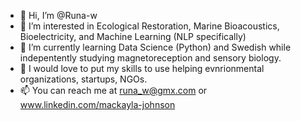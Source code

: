 - 👋 Hi, I’m @Runa-w
- 👀 I’m interested in Ecological Restoration, Marine Bioacoustics, Bioelectricity, and Machine Learning (NLP specifically)
- 🌱 I’m currently learning Data Science (Python) and Swedish while indepentently studying magnetoreception and sensory biology.
- 💞️ I would love to put my skills to use helping evnrionmental organizations, startups, NGOs.
- 📫 You can reach me at runa_w@gmx.com or www.linkedin.com/mackayla-johnson

<!---
Runa-w/Runa-w is a ✨ special ✨ repository because its `README.md` (this file) appears on your GitHub profile.
You can click the Preview link to take a look at your changes.
--->
